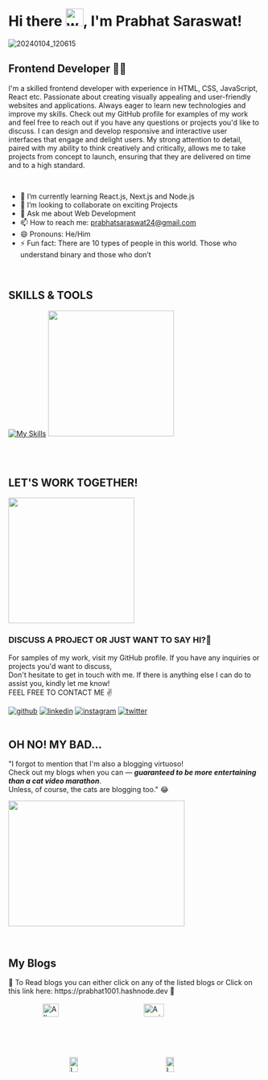 
<!-- ![GitHub-Background](https://user-images.githubusercontent.com/71027441/161906464-e0be095c-9aa1-4c3d-9bd6-491282406f0e.jpg) -->


# Hi there <img alt="wave" src="https://emojis.slackmojis.com/emojis/images/1588177020/8809/wave_hello.gif?1588177020" width="35">, I'm Prabhat Saraswat!

![20240104_120615](https://github.com/prabhat1001/prabhat1001/assets/71027441/700f2013-45ee-4dd9-bc4c-4cf5660dce16)

## Frontend Developer 👨‍💻

I'm a skilled frontend developer with experience in HTML, CSS, JavaScript, React etc. Passionate about creating visually appealing and user-friendly websites and applications. Always eager to learn new technologies and improve my skills. Check out my GitHub profile for examples of my work and feel free to reach out if you have any questions or projects you'd like to discuss. I can design and develop responsive and interactive user interfaces that engage and delight users. My strong attention to detail, paired with my ability to think creatively and critically, allows me to take projects from concept to launch, ensuring that they are delivered on time and to a high standard. 

<br>

- 🌱 I’m currently learning React.js, Next.js and Node.js
- 👯 I’m looking to collaborate on exciting Projects
- 💬 Ask me about Web Development 
- 📫 How to reach me: prabhatsaraswat24@gmail.com 
- 😄 Pronouns: He/Him
- ⚡ Fun fact: There are 10 types of people in this world. Those who understand binary and those who don’t

<br>

## SKILLS & TOOLS

[![My Skills](https://skillicons.dev/icons?i=html,css,js,bootstrap,react,redux,firebase,mongodb,nodejs,mysql,github,git,java,py,jquery,figma,styledcomponents,vscode,idea,arduino,raspberrypi,stackoverflow,discord,md&perline=8)](https://skillicons.dev)
<img height="250px" width="250px" src="https://github.com/prabhat1001/prabhat1001/assets/71027441/f4e32bf7-fe6e-44aa-9570-dcd7588aade1"></img>

<!-- May Use Sometime -->
<!-- <img height="250px" width="250px" src="https://github.com/prabhat1001/prabhat1001/assets/71027441/2c3bbae5-b96f-4324-9db9-988da2fc9d6e"></img>-->
<!-- ![anime2](https://user-images.githubusercontent.com/71027441/210265061-e3fa01e3-7022-4ad3-949d-67a4bd7d3da3.gif) -->

<br>
<br>

<!-- ![Prabhat's GitHub stats](https://github-readme-stats.vercel.app/api?username=prabhat1001&show_icons=true&theme=github_dark) ![anime](https://user-images.githubusercontent.com/71027441/210264335-1f0a020c-423e-4280-af02-b98b98ba7e75.gif)
<br>
<br> -->



<!------------------------------------
### Hactoberfest 2022 badges 🍁

[![@prabhat1001's Holopin board](https://holopin.me/prabhat1001)](https://holopin.io/@prabhat1001)
<br>
<br>
------------------------------------->

## LET'S WORK TOGETHER!

<!-- | | | 
|:-------------------------:|:-------------------------:|
|<img src="https://github.com/prabhat1001/prabhat1001/assets/71027441/f2838666-7d2b-47d5-9163-35d18d532604" height="250px" width="250px"></img> | <img src="https://github.com/prabhat1001/prabhat1001/assets/71027441/f2838666-7d2b-47d5-9163-35d18d532604" height="250px" width="250px"></img>| -->

<!-- ![siiii](https://user-images.githubusercontent.com/71027441/210264558-b1d4e327-2243-4074-88bc-4a26a30a5cfe.gif) -->
<img src="https://github.com/prabhat1001/prabhat1001/assets/71027441/f2838666-7d2b-47d5-9163-35d18d532604" height="250px" width="250px"></img>
<br>




### DISCUSS A PROJECT OR JUST WANT TO SAY HI?🍁
For samples of my work, visit my GitHub profile. If you have any inquiries or projects you'd want to discuss,<br> 
Don't hesitate to get in touch with me. If there is anything else I can do to assist you, kindly let me know!<br>
FEEL FREE TO CONTACT ME ✌️
<!-- Links -->

[![github](https://skillicons.dev/icons?i=github)](https://twitter.com/PrabhatSar10)
[![linkedin](https://skillicons.dev/icons?i=linkedin)](https://www.linkedin.com/in/prabhatkumarsaraswat/)
[![instagram](https://skillicons.dev/icons?i=instagram)](https://www.instagram.com/saraswat__prabhat)
[![twitter](https://skillicons.dev/icons?i=twitter)](https://twitter.com/PrabhatSar10)
<br>
<br>
## OH NO! MY BAD... 
"I forgot to mention that I'm also a blogging virtuoso! <br/>
Check out my blogs when you can — ***guaranteed to be more entertaining than a cat video marathon***. <br/> 
Unless, of course, the cats are blogging too." 😂

 <!-- ![steven-blush](https://user-images.githubusercontent.com/71027441/211047632-789f529f-e8d9-4549-ae46-3366d90e187c.gif) -->
<img src="https://github.com/prabhat1001/prabhat1001/assets/71027441/dc82c2c1-8aba-4c1c-b443-19d1f9696158" height="250px" width="350px"></img>

<br>

<h2> My Blogs  </h2>
📍 To Read blogs you can either click on any of the listed blogs or Click on this link here: https://prabhat1001.hashnode.dev 🚀
<br>
<br>


<div align="centre" style="display: flex; justify-content: space-evenly">
  <a href="https://prabhat1001.hashnode.dev/all-you-need-to-know-about-the-internet-part-1" style="text-decoration: none">
    <img src="https://user-images.githubusercontent.com/71027441/211489813-83962ca9-629b-4d6c-99e7-22c739c212c7.png" alt="All about Internet" width="49%" height="auto" >
  </a>
  <a href="https://prabhat1001.hashnode.dev/the-amazing-history-of-javascript" style="text-decoration: none">
    <img src="https://github.com/prabhat1001/prabhat1001/assets/71027441/1de9b19c-cd43-4008-864c-d3c36f1dbc10" alt="Amazing History of JS" width="49%" height="auto" >
  </a>
</div>

<div align="centre" style="display: flex; justify-content: space-evenly">
  <a href="https://prabhat1001.hashnode.dev/the-future-of-frontend-development-emerging-trends-and-technologies" style="text-decoration: none">
    <img src="https://github.com/prabhat1001/prabhat1001/assets/71027441/498303d7-fa3f-4f60-8ed1-f38c24621aea" alt="Image 1" width="49%" height="auto" >
  </a>
  <a href="https://prabhat1001.hashnode.dev/how-to-get-more-done-in-less-time?source=more_articles_bottom_blogs" style="text-decoration: none">
    <img src="https://github.com/prabhat1001/prabhat1001/assets/71027441/64dc537c-f6d9-4ba8-9961-faadf9dcb712" alt="Image 1" width="49%" height="auto" >
  </a>
</div>











<!-- Here are some ideas to get you started:

- 🔭 I’m currently working on ...
- 🌱 I’m currently learning ...
- 👯 I’m looking to collaborate on ...
- 🤔 I’m looking for help with ...
- 💬 Ask me about ...
- 📫 How to reach me: ...
- 😄 Pronouns: ...
- ⚡ Fun fact: ...
-->

